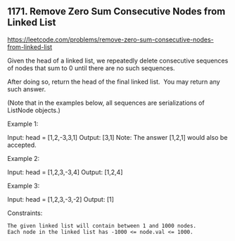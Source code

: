 ## 1171. Remove Zero Sum Consecutive Nodes from Linked List

https://leetcode.com/problems/remove-zero-sum-consecutive-nodes-from-linked-list

Given the head of a linked list, we repeatedly delete consecutive sequences of nodes that sum to 0 until there are no such sequences.

After doing so, return the head of the final linked list.  You may return any such answer.

(Note that in the examples below, all sequences are serializations of ListNode objects.)

Example 1:

Input: head = [1,2,-3,3,1]
Output: [3,1]
Note: The answer [1,2,1] would also be accepted.

Example 2:

Input: head = [1,2,3,-3,4]
Output: [1,2,4]

Example 3:

Input: head = [1,2,3,-3,-2]
Output: [1]

Constraints:

    The given linked list will contain between 1 and 1000 nodes.
    Each node in the linked list has -1000 <= node.val <= 1000.
